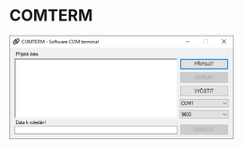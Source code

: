 # COMTERM
<img src="https://raw.githubusercontent.com/vaclavpolak/COMTERM/694f4788fa17e09c2e22b11246b91a43c40e9322/photo/default_page.PNG" width="400" />
